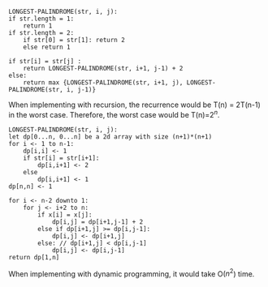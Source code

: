 ```plaintext
LONGEST-PALINDROME(str, i, j):
if str.length = 1:
    return 1
if str.length = 2:
    if str[0] = str[1]: return 2
    else return 1

if str[i] = str[j] :
    return LONGEST-PALINDROME(str, i+1, j-1) + 2
else:
    return max {LONGEST-PALINDROME(str, i+1, j), LONGEST-PALINDROME(str, i, j-1)}
```

When implementing with recursion, the recurrence would be T(n) = 2T(n-1) in the worst case. Therefore, the worst case would be T(n)=$2^n$.

```plaintext
LONGEST-PALINDROME(str, i, j):
let dp[0...n, 0...n] be a 2d array with size (n+1)*(n+1)
for i <- 1 to n-1:
    dp[i,i] <- 1
    if str[i] = str[i+1]:
        dp[i,i+1] <- 2
    else
        dp[i,i+1] <- 1
dp[n,n] <- 1

for i <- n-2 downto 1:
    for j <- i+2 to n:
        if x[i] = x[j]:
            dp[i,j] = dp[i+1,j-1] + 2
        else if dp[i+1,j] >= dp[i,j-1]:
            dp[i,j] <- dp[i+1,j]
        else: // dp[i+1,j] < dp[i,j-1]
            dp[i,j] <- dp[i,j-1]
return dp[1,n]
```

When implementing with dynamic programming, it would take O($n^2$) time.
